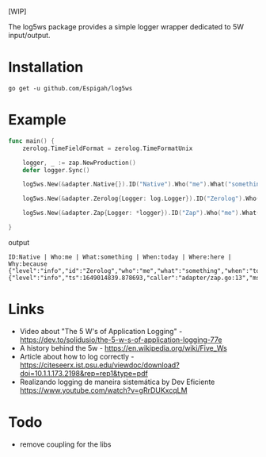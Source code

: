 [WIP]

The log5ws package provides a simple logger wrapper dedicated to 5W input/output.

# Installation

```
go get -u github.com/Espigah/log5ws
```

# Example

```go
func main() {
	zerolog.TimeFieldFormat = zerolog.TimeFormatUnix

	logger, _ := zap.NewProduction()
	defer logger.Sync()

	log5ws.New(&adapter.Native{}).ID("Native").Who("me").What("something").When("today").Where("here").Why("because").Info()

	log5ws.New(&adapter.Zerolog{Logger: log.Logger}).ID("Zerolog").Who("me").What("something").When("today").Where("here").Why("because").Info()

	log5ws.New(&adapter.Zap{Logger: *logger}).ID("Zap").Who("me").What("something").When("today").Where("here").Why("because").Info()

}

```

output
```
ID:Native | Who:me | What:something | When:today | Where:here | Why:because
{"level":"info","id":"Zerolog","who":"me","what":"something","when":"today","where":"here","why":"because","time":1649014839}
{"level":"info","ts":1649014839.878693,"caller":"adapter/zap.go:13","msg":"","id":"Zap","who":"me","what":"something","when":"today","where":"here","why":"because"}
```

# Links

* Video about "The 5 W's of Application Logging" - https://dev.to/solidusio/the-5-w-s-of-application-logging-77e
* A history behind the 5w - https://en.wikipedia.org/wiki/Five_Ws
* Article about how to log correctly - https://citeseerx.ist.psu.edu/viewdoc/download?doi=10.1.1.173.2198&rep=rep1&type=pdf
* Realizando logging de maneira sistemática by Dev Eficiente  https://www.youtube.com/watch?v=gRrDUKxcqLM

# Todo

* remove coupling for the libs